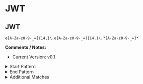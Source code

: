 # JWT

## JWT

```regex
e[A-Za-z0-9-_=]{14,}\.e[A-Za-z0-9-_=]{14,}\.?[A-Za-z0-9-_=]*
```

**Comments / Notes:**

- Current Version: v0.1

<details>
<summary>Start Pattern</summary>
<p>

```regex
[^0-9A-Za-z-_\\.]|\A
```

</p>
</details>
<details>
<summary>End Pattern</summary>
<p>

```regex
[^0-9A-Za-z-_\\.]|\z
```

</p>
</details>
<details>
<summary>Additional Matches</summary>
<p>

</p>
</details>